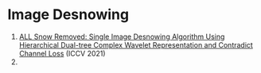 # Image Desnowing
1. [ALL Snow Removed: Single Image Desnowing Algorithm Using Hierarchical
Dual-tree Complex Wavelet Representation and Contradict Channel Loss](https://openaccess.thecvf.com/content/ICCV2021/papers/Chen_ALL_Snow_Removed_Single_Image_Desnowing_Algorithm_Using_Hierarchical_Dual-Tree_ICCV_2021_paper.pdf) (ICCV 2021)
2.


